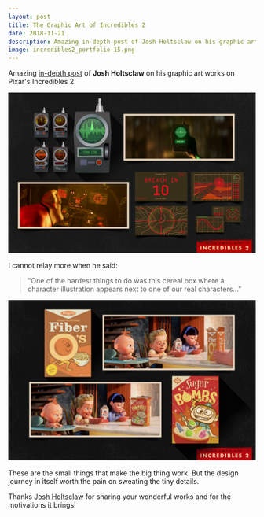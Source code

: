 ```yaml
---
layout: post
title: The Graphic Art of Incredibles 2
date: 2018-11-21
description: Amazing in-depth post of Josh Holtsclaw on his graphic art works on Pixar's Incredibles 2
image: incredibles2_portfolio-15.png
---
```


Amazing [in-depth post](http://joshholtsclaw.com/blog/2018/3/5/the-graphic-art-of-incredibles-2) of **Josh Holtsclaw** on his graphic art works on Pixar's Incredibles 2.

<img class="xwide" src="/assets/images/incredibles2_portfolio-15.png" alt="">

I cannot relay more when he said: 
> "One of the hardest things to do was this cereal box where a character illustration appears next to one of our real characters..."

![](/assets/images/incredibles2_portfolio-08.jpg)

These are the small things that make the big thing work. But the design journey in itself worth the pain on sweating the tiny details. 

Thanks [Josh Holtsclaw](http://joshholtsclaw.com) for sharing your wonderful works and for the motivations it brings!
